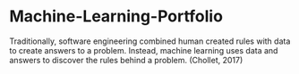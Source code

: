 # Machine-Learning-Portfolio
   Traditionally, software engineering combined human created rules with data to create answers to a problem. Instead, machine learning uses data and answers to discover the rules behind a problem. (Chollet, 2017)
